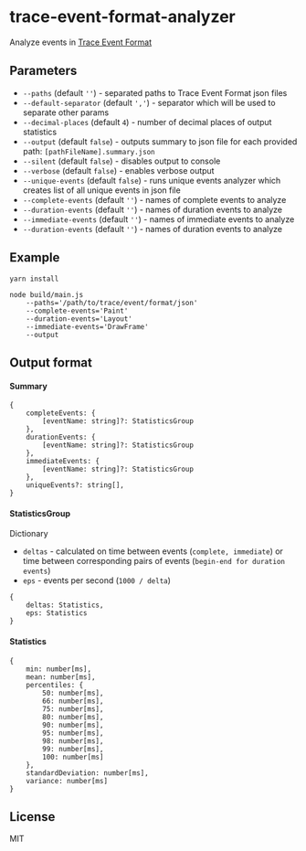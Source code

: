 # trace-event-format-analyzer

Analyze events in [Trace Event Format](https://docs.google.com/document/d/1CvAClvFfyA5R-PhYUmn5OOQtYMH4h6I0nSsKchNAySU/edit)

## Parameters

* `--paths` (default `''`) - separated paths to Trace Event Format json files
* `--default-separator` (default `','`) - separator which will be used to separate other params
* `--decimal-places` (default `4`) - number of decimal places of output statistics
* `--output` (default `false`) - outputs summary to json file for each provided path: `[pathFileName].summary.json`
* `--silent` (default `false`) - disables output to console
* `--verbose` (default `false`) - enables verbose output
* `--unique-events` (default `false`) - runs unique events analyzer which creates list of all unique events in json file
* `--complete-events` (default `''`) - names of complete events to analyze
* `--duration-events` (default `''`) - names of duration events to analyze
* `--immediate-events` (default `''`) - names of immediate events to analyze
* `--duration-events` (default `''`) - names of duration events to analyze

## Example

```
yarn install

node build/main.js
    --paths='/path/to/trace/event/format/json'
    --complete-events='Paint'
    --duration-events='Layout'
    --immediate-events='DrawFrame'
    --output
```

## Output format


#### Summary
```
{
    completeEvents: {
        [eventName: string]?: StatisticsGroup
    },
    durationEvents: {
        [eventName: string]?: StatisticsGroup
    },
    immediateEvents: {
        [eventName: string]?: StatisticsGroup
    },
    uniqueEvents?: string[],
}
```

#### StatisticsGroup
Dictionary 

* `deltas` - calculated on time between events (`complete, immediate`) or time between corresponding pairs of events (`begin-end for duration events`)
* `eps` - events per second (`1000 / delta`)
```
{
    deltas: Statistics,
    eps: Statistics
}
```

#### Statistics
```
{
    min: number[ms],
    mean: number[ms],
    percentiles: {
        50: number[ms],
        66: number[ms],
        75: number[ms],
        80: number[ms],
        90: number[ms],
        95: number[ms],
        98: number[ms],
        99: number[ms],
        100: number[ms]
    },
    standardDeviation: number[ms],
    variance: number[ms]
}
```

## License

MIT
